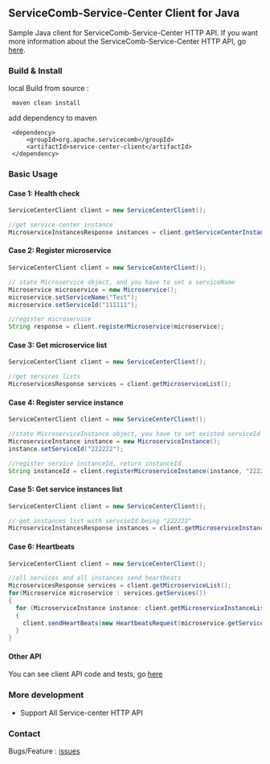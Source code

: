 ## ServiceComb-Service-Center Client for Java

   Sample Java client for ServiceComb-Service-Center HTTP API.
   If you want more information about the ServiceComb-Service-Center HTTP API, go [here](https://github.com/apache/servicecomb-service-center/blob/master/docs/openapi/v4.yaml).

### Build & Install

   local Build from source :
   ```
    maven clean install
   ```

   add dependency to maven
   ```
    <dependency>
        <groupId>org.apache.servicecomb</groupId>
        <artifactId>service-center-client</artifactId>
    </dependency>
   ```


### Basic Usage

#### Case 1: Health check
```Java
ServiceCenterClient client = new ServiceCenterClient();

//get service-center instance
MicroserviceInstancesResponse instances = client.getServiceCenterInstances();
```

#### Case 2: Register microservice
```Java
ServiceCenterClient client = new ServiceCenterClient();

// state Microservice object, and you have to set a serviceName
Microservice microservice = new Microservice();
microservice.setServiceName("Test");
microservice.setServiceId("111111");

//register microservice
String response = client.registerMicroservice(microservice);
```

#### Case 3: Get microservice list
```Java
ServiceCenterClient client = new ServiceCenterClient();

//get services lists
MicroservicesResponse services = client.getMicroserviceList();
```

#### Case 4: Register service instance
```Java
ServiceCenterClient client = new ServiceCenterClient();

//state MicroserviceInstance object, you have to set existed serviceId
MicroserviceInstance instance = new MicroserviceInstance();
instance.setServiceId("222222");

//register service instanceId, return instanceId
String instanceId = client.registerMicroserviceInstance(instance, "222222");
```

#### Case 5: Get service instances list
```Java
ServiceCenterClient client = new ServiceCenterClient();

// get instances list with servcieId being "222222"
MicroserviceInstancesResponse instances = client.getMicroserviceInstanceList("222222");
```

#### Case 6: Heartbeats
```Java
ServiceCenterClient client = new ServiceCenterClient();

//all services and all instances send heartbeats
MicroservicesResponse services = client.getMicroserviceList();
for(Microservice microservice : services.getServices())
{
  for (MicroserviceInstance instance: client.getMicroserviceInstanceList(microservice.getServiceId()).getInstances())
  {
    client.sendHeartBeats(new HeartbeatsRequest(microservice.getServiceId(),instance.getInstanceId()));
  }
}
```

#### Other API
You can see client API code and tests, go [here](https://github.com/apache/servicecomb-java-chassis/blob/master/clients/service-center-client/src/main/java/org/apache/servicecomb/service/center/client/ServiceCenterClient.java)


### More development

- Support All Service-center HTTP API

### Contact
Bugs/Feature : [issues](https://github.com/apache/servicecomb-java-chassis/issues)
